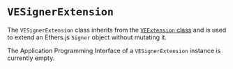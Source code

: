 # `VESignerExtension`

The `VESignerExtension` class inherits from the [`VEExtension` class](/guide/ethers-proxies/advanced/apis-in-depth/extensions/ve-extension) and is used to extend an Ethers.js `Signer` object without mutating it.

The Application Programming Interface of a `VESignerExtension` instance is currently empty.
